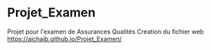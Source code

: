 # Projet_Examen
Projet pour l'examen de Assurances Qualités
Creation du fichier web
https://aichaib.github.io/Projet_Examen/
